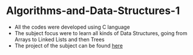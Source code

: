 # Algorithms-and-Data-Structures-1
- All the codes were developed using C language
- The subject focus were to learn all kinds of Data Structures, going from Arrays to Linked Lists and then Trees
- The project of the subject can be found [here](https://github.com/D10g3n3s/Alg1-GoogleBot)
